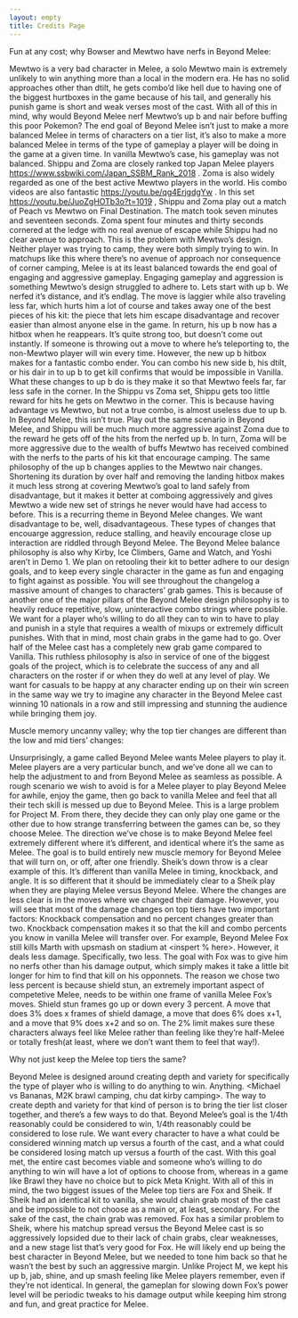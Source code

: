 ```yaml
---
layout: empty
title: Credits Page
---
```


Fun at any cost; why Bowser and Mewtwo have nerfs in Beyond Melee:

Mewtwo is a very bad character in Melee, a solo Mewtwo main is extremely unlikely to win anything more than a local in the modern era. He has no solid approaches other than dtilt, he gets combo’d like hell due to having one of the biggest hurtboxes in the game because of his tail, and generally his punish game is short and weak verses most of the cast. 
With all of this in mind, why would Beyond Melee nerf Mewtwo’s up b and nair before buffing this poor Pokemon?
The end goal of Beyond Melee isn’t just to make a more balanced Melee in terms of characters on a tier list, it’s also to make a more balanced Melee in terms of the type of gameplay a player will be doing in the game at a given time.
In vanilla Mewtwo’s case, his gameplay was not balanced. 
Shippu and Zoma are closely ranked top Japan Melee players https://www.ssbwiki.com/Japan_SSBM_Rank_2018 . Zoma is also widely regarded as one of the best active Mewtwo players in the world. His combo videos are also fantastic https://youtu.be/qg4ErjgdgYw .
In this set https://youtu.be/JuoZgHOTb3o?t=1019 , Shippu and Zoma play out a match of Peach vs Mewtwo on Final Destination. The match took seven minutes and seventeen seconds. Zoma spent four minutes and thirty seconds cornered at the ledge with no real avenue of escape while Shippu had no clear avenue to approach. 
This is the problem with Mewtwo’s design. Neither player was trying to camp, they were both simply trying to win. In matchups like this where there’s no avenue of approach nor consequence of corner camping, Melee is at its least balanced towards the end goal of engaging and aggressive gameplay. Engaging gameplay and aggression is something Mewtwo’s design struggled to adhere to.
Lets start with up b. We nerfed it’s distance, and it’s endlag. The move is laggier while also traveling less far, which hurts him a lot of course and takes away one of the best pieces of his kit: the piece that lets him escape disadvantage and recover easier than almost anyone else in the game. In return, his up b now has a hitbox when he reappears. It’s quite strong too, but doesn’t come out instantly. If someone is throwing out a move to where he’s teleporting to, the non-Mewtwo player will win every time. However, the new up b hitbox makes for a fantastic combo ender. You can combo his new side b, his dtilt, or his dair in to up b to get kill confirms that would be impossible in Vanilla.
What these changes to up b do is they make it so that Mewtwo feels far, far less safe in the corner. In the Shippu vs Zoma set, Shippu gets too little reward for hits he gets on Mewtwo in the corner. This is because having advantage vs Mewtwo, but not a true combo, is almost useless due to up b. In Beyond Melee, this isn’t true. Play out the same scenario in Beyond Melee, and Shippu will be much much more aggressive against Zoma due to the reward he gets off of the hits from the nerfed up b. In turn, Zoma will be more aggressive due to the wealth of buffs Mewtwo has received combined with the nerfs to the parts of his kit that encourage camping. 
The same philosophy of the up b changes applies to the Mewtwo nair changes. Shortening its duration by over half and removing the landing hitbox makes it much less strong at covering Mewtwo’s goal to land safely from disadvantage, but it makes it better at comboing aggressively and gives Mewtwo a wide new set of strings he never would have had access to before. This is a recurring theme in Beyond Melee changes. We want disadvantage to be, well, disadvantageous.
These types of changes that encouarge aggression, reduce stalling, and heavily encourage close up interaction are riddled through Beyond Melee.
The Beyond Melee balance philosophy is also why Kirby, Ice Climbers, Game and Watch, and Yoshi aren’t in Demo 1. We plan on retooling their kit to better adhere to our design goals, and to keep every single character in the game as fun and engaging to fight against as possible.
You will see throughout the changelog a massive amount of changes to characters’ grab games. This is because of another one of the major pillars of the Beyond Melee design philosophy is to heavily reduce repetitive, slow, uninteractive combo strings where possible. We want for a player who’s willing to do all they can to win to have to play and punish in a style that requires a wealth of mixups or extremely difficult punishes.
With that in mind, most chain grabs in the game had to go. Over half of the Melee cast has a completely new grab game compared to Vanilla.
This ruthless philosophy is also in service of one of the biggest goals of the project, which is to celebrate the success of any and all characters on the roster if or when they do well at any level of play. We want for casuals to be happy at any character ending up on their win screen in the same way we try to imagine any character in the Beyond Melee cast winning 10 nationals in a row and still impressing and stunning the audience while bringing them joy. 

Muscle memory uncanny valley; why the top tier changes are different than the low and mid tiers’ changes:

Unsurprisingly, a game called Beyond Melee wants Melee players to play it. Melee players are a very particular bunch, and we’ve done all we can to help the adjustment to and from Beyond Melee as seamless as possible.
A rough scenario we wish to avoid is for a Melee player to play Beyond Melee for awhile, enjoy the game, then go back to vanilla Melee and feel that all their tech skill is messed up due to Beyond Melee. This is a large problem for Project M. From there, they decide they can only play one game or the other due to how strange transferring between the games can be, so they choose Melee.
The direction we’ve chose is to make Beyond Melee feel extremely different where it’s different, and identical where it’s the same as Melee. The goal is to build entirely new muscle memory for Beyond Melee that will turn on, or off, after one friendly. Sheik’s down throw is a clear example of this. It’s different than vanilla Melee in timing, knockback, and angle. It is so different that it should be immediately clear to a Sheik play when they are playing Melee versus Beyond Melee.
Where the changes are less clear is in the moves where we changed their damage. However, you will see that most of the damage changes on top tiers have two important factors:
Knockback compensation and no percent changes greater than two.
Knockback compensation makes it so that the kill and combo percents you know in vanilla Melee will transfer over. For example, Beyond Melee Fox still kills Marth with upsmash on stadium at <inspert % here>. However, it deals less damage. Specifically, two less. The goal with Fox was to give him no nerfs other than his damage output, which simply makes it take a little bit longer for him to find that kill on his opponnets. The reason we chose two less percent is because shield stun, an extremely important aspect of competetive Melee, needs to be within one frame of vanilla Melee Fox’s moves. Shield stun frames go up or down every 3 percent. A move that does 3% does x frames of shield damage, a move that does 6% does x+1, and a move that 9% does x+2 and so on. The 2% limit makes sure these characters always feel like Melee rather than feeling like they’re half-Melee or totally fresh(at least, where we don’t want them to feel that way!).

Why not just keep the Melee top tiers the same?

Beyond Melee is designed around creating depth and variety for specifically the type of player who is willing to do anything to win. Anything. <Michael vs Bananas, M2K brawl camping, chu dat kirby camping>. The way to create depth and variety for that kind of person is to bring the tier list closer together, and there’s a few ways to do that. Beyond Melee’s goal is the 1/4th reasonably could be considered to win, 1/4th reasonably could be considered to lose rule. We want every character to have a what could be considered winning match up versus a fourth of the cast, and a what could be considered losing match up versus a fourth of the cast. With this goal met, the entire cast becomes viable and someone who’s willing to do anything to win will have a lot of options to choose from, whereas in a game like Brawl they have no choice but to pick Meta Knight. With all of this in mind, the two biggest issues of the Melee top tiers are Fox and Sheik. If Sheik had an identical kit to vanilla, she would chain grab most of the cast and be impossible to not choose as a main or, at least, secondary. For the sake of the cast, the chain grab was removed. Fox has a similar problem to Sheik, where his matchup spread versus the Beyond Melee cast is so aggressively lopsided due to their lack of chain grabs, clear weaknesses, and a new stage list that’s very good for Fox. He will likely end up being the best character in Beyond Melee, but we needed to tone him back so that he wasn’t the best by such an aggressive margin. Unlike Project M, we kept his up b, jab, shine, and up smash feeling like Melee players remember, even if they’re not identical. In general, the gameplan for slowing down Fox’s power level will be periodic tweaks to his damage output while keeping him strong and fun, and great practice for Melee.